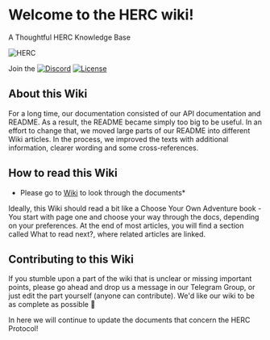 # Welcome to the HERC wiki!

A Thoughtful HERC Knowledge Base

![HERC](https://cdn-images-1.medium.com/max/1600/1*ofXohOQfR4kdY6vnXv36jQ.jpeg)

Join the [![Discord](https://img.shields.io/discord/102860784329052160.svg)](https://discord.gg/g52zM5)
[![License](https://img.shields.io/badge/License-Apache%202.0-blue.svg)](https://opensource.org/licenses/Apache-2.0)


## About this Wiki
For a long time, our documentation consisted of our API documentation and README. As a result, the README became simply too big to be useful. In an effort to change that, we moved large parts of our README into different Wiki articles. In the process, we improved the texts with additional information, clearer wording and some cross-references.

## How to read this Wiki
* Please go to [Wiki](https://github.com/hercone/wiki/wiki) to look through the documents*

Ideally, this Wiki should read a bit like a Choose Your Own Adventure book - You start with page one and choose your way through the docs, depending on your preferences. At the end of most articles, you will find a section called What to read next?, where related articles are linked.

## Contributing to this Wiki
If you stumble upon a part of the wiki that is unclear or missing important points, please go ahead and drop us a message in our Telegram Group, or just edit the part yourself (anyone can contribute). We'd like our wiki to be as complete as possible 🙂

In here we will continue to update the documents that concern the HERC Protocol! 
